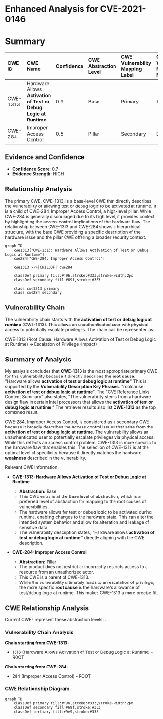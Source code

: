 # Enhanced Analysis for CVE-2021-0146

# Summary
| CWE ID   | CWE Name                                                        | Confidence | CWE Abstraction Level | CWE Vulnerability Mapping Label | CWE-Vulnerability Mapping Notes |
| :------- | :-------------------------------------------------------------- | :--------- | :-------------------- | :------------------------------ | :------------------------------ |
| CWE-1313 | Hardware Allows **Activation of Test or Debug Logic at Runtime** | 0.9        | Base                  | Primary                         | Allowed                       |
| CWE-284  | Improper Access Control                                         | 0.5        | Pillar                | Secondary                       | Discouraged                     |

## Evidence and Confidence

*   **Confidence Score:** 0.7
*   **Evidence Strength:** HIGH

## Relationship Analysis
The primary CWE, CWE-1313, is a base-level CWE that directly describes the vulnerability of allowing test or debug logic to be activated at runtime. It is a child of CWE-284, Improper Access Control, a high-level pillar. While CWE-284 is generally discouraged due to its high level, it provides context by highlighting the access control implications of the hardware flaw. The relationship between CWE-1313 and CWE-284 shows a hierarchical structure, with the base CWE providing a specific description of the hardware issue and the pillar CWE offering a broader security context.

```mermaid
graph TD
    cwe1313["CWE-1313: Hardware Allows Activation of Test or Debug Logic at Runtime"]
    cwe284["CWE-284: Improper Access Control"]
    
    cwe1313 -->|CHILDOF| cwe284
    
    classDef primary fill:#f96,stroke:#333,stroke-width:2px
    classDef secondary fill:#69f,stroke:#333
    
    class cwe1313 primary
    class cwe284 secondary
```

## Vulnerability Chain
The vulnerability chain starts with the **activation of test or debug logic at runtime** (CWE-1313). This allows an unauthenticated user with physical access to potentially escalate privileges. The chain can be represented as:

CWE-1313 (Root Cause: Hardware Allows Activation of Test or Debug Logic at Runtime) -> Escalation of Privilege (Impact)

## Summary of Analysis
My analysis concludes that **CWE-1313** is the most appropriate primary CWE for this vulnerability because it directly describes the **root cause**: "Hardware allows **activation of test or debug logic at runtime**." This is supported by the **Vulnerability Description Key Phrases**. "rootcause: **activation of test or debug logic at runtime**". The "CVE Reference Links Content Summary" also states, "The vulnerability stems from a hardware design flaw in certain Intel processors that allows the **activation of test or debug logic at runtime**." The retriever results also list **CWE-1313** as the top combined result.

CWE-284, Improper Access Control, is considered as a secondary CWE because it broadly describes the access control issues that arise from the **activation of test or debug logic at runtime**. The vulnerability allows an unauthenticated user to potentially escalate privileges via physical access. While this reflects an access control problem, CWE-1313 is more specific to the hardware flaw that enables this.
The selection of CWE-1313 is at the optimal level of specificity because it directly matches the hardware **weakness** described in the vulnerability.

Relevant CWE Information:
*   **CWE-1313: Hardware Allows Activation of Test or Debug Logic at Runtime**
    *   **Abstraction:** Base
    *   This CWE entry is at the Base level of abstraction, which is a preferred level of abstraction for mapping to the root causes of vulnerabilities.
    *   The hardware allows for test or debug logic to be activated during runtime, enabling changes to the hardware state. This can alter the intended system behavior and allow for alteration and leakage of sensitive data.
    *   The vulnerability description states, "Hardware allows **activation of test or debug logic at runtime**," directly aligning with the CWE description.

*   **CWE-284: Improper Access Control**
    *   **Abstraction:** Pillar
    *   The product does not restrict or incorrectly restricts access to a resource from an unauthorized actor.
    *   This CWE is a parent of CWE-1313.
    *   While the vulnerability ultimately leads to an escalation of privilege, the more specific **root cause** is the hardware's allowance of test/debug logic at runtime. This makes CWE-1313 a more precise fit.


## CWE Relationship Analysis

Current CWEs represent these abstraction levels: .


### Vulnerability Chain Analysis

**Chain starting from CWE-1313:**
- 1313 (Hardware Allows Activation of Test or Debug Logic at Runtime) - ROOT


**Chain starting from CWE-284:**
- 284 (Improper Access Control) - ROOT



### CWE Relationship Diagram

```mermaid
graph TD
    classDef primary fill:#f96,stroke:#333,stroke-width:2px
    classDef secondary fill:#69f,stroke:#333
    classDef tertiary fill:#9e9,stroke:#333
```